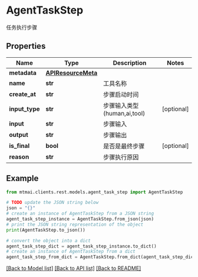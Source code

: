 # AgentTaskStep

任务执行步骤

## Properties

Name | Type | Description | Notes
------------ | ------------- | ------------- | -------------
**metadata** | [**APIResourceMeta**](APIResourceMeta.md) |  | 
**name** | **str** | 工具名称 | 
**create_at** | **str** | 步骤启动时间 | 
**input_type** | **str** | 步骤输入类型(human,ai,tool) | [optional] 
**input** | **str** | 步骤输入 | 
**output** | **str** | 步骤输出 | 
**is_final** | **bool** | 是否是最终步骤 | [optional] 
**reason** | **str** | 步骤执行原因 | 

## Example

```python
from mtmai.clients.rest.models.agent_task_step import AgentTaskStep

# TODO update the JSON string below
json = "{}"
# create an instance of AgentTaskStep from a JSON string
agent_task_step_instance = AgentTaskStep.from_json(json)
# print the JSON string representation of the object
print(AgentTaskStep.to_json())

# convert the object into a dict
agent_task_step_dict = agent_task_step_instance.to_dict()
# create an instance of AgentTaskStep from a dict
agent_task_step_from_dict = AgentTaskStep.from_dict(agent_task_step_dict)
```
[[Back to Model list]](../README.md#documentation-for-models) [[Back to API list]](../README.md#documentation-for-api-endpoints) [[Back to README]](../README.md)


